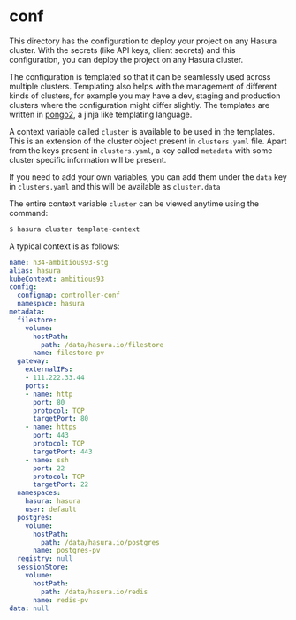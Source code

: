 # conf

This directory has the configuration to deploy your project on any Hasura cluster. With the secrets (like API keys, client secrets) and this configuration, you can deploy the project on any Hasura cluster.

The configuration is templated so that it can be seamlessly used across multiple clusters. Templating also helps with the management of different kinds of clusters, for example you may have a dev, staging and production clusters where the configuration might differ slightly. The templates are written in [pongo2](https://github.com/flosch/pongo2), a jinja like templating language.

A context variable called `cluster` is available to be used in the templates. This is an extension of the cluster object present in `clusters.yaml` file. Apart from the keys present in `clusters.yaml`, a key called `metadata` with some cluster specific information will be present.

If you need to add your own variables, you can add them under the `data` key in `clusters.yaml` and this will be available as `cluster.data`

The entire context variable `cluster` can be viewed anytime using the command:

```bash
$ hasura cluster template-context
```

A typical context is as follows:

```yaml
name: h34-ambitious93-stg
alias: hasura
kubeContext: ambitious93
config:
  configmap: controller-conf
  namespace: hasura
metadata:
  filestore:
    volume:
      hostPath:
        path: /data/hasura.io/filestore
      name: filestore-pv
  gateway:
    externalIPs:
    - 111.222.33.44
    ports:
    - name: http
      port: 80
      protocol: TCP
      targetPort: 80
    - name: https
      port: 443
      protocol: TCP
      targetPort: 443
    - name: ssh
      port: 22
      protocol: TCP
      targetPort: 22
  namespaces:
    hasura: hasura
    user: default
  postgres:
    volume:
      hostPath:
        path: /data/hasura.io/postgres
      name: postgres-pv
  registry: null
  sessionStore:
    volume:
      hostPath:
        path: /data/hasura.io/redis
      name: redis-pv
data: null
```
